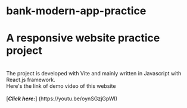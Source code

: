 # bank-modern-app-practice
<h1>A responsive website practice project</h1>
<br>
The project is developed with Vite and mainly written in Javascript with React.js framework. 
<br>
Here's the link of demo video of this website
<br><br>
[<em><strong>Click here:</strong></em>] (https://youtu.be/oynSGzjGpWI)
